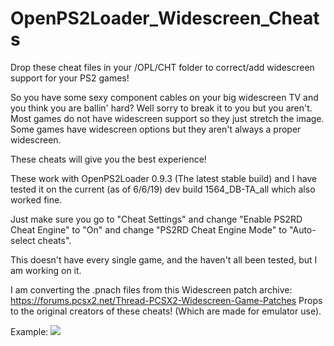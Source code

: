 # OpenPS2Loader_Widescreen_Cheats
Drop these cheat files in your /OPL/CHT folder to correct/add widescreen support for your PS2 games!

So you have some sexy component cables on your big widescreen TV and you think you are ballin' hard?
Well sorry to break it to you but you aren't.
Most games do not have widescreen support so they just stretch the image.
Some games have widescreen options but they aren't always a proper widescreen.

These cheats will give you the best experience!

These work with OpenPS2Loader 0.9.3 (The latest stable build) and I have tested it on the current (as of 6/6/19) dev build 1564_DB-TA_all which also worked fine.

Just make sure you go to "Cheat Settings" and change "Enable PS2RD Cheat Engine" to "On" and change "PS2RD Cheat Engine Mode" to "Auto-select cheats".

This doesn't have every single game, and the haven't all been tested, but I am working on it. 

I am converting the .pnach files from this Widescreen patch archive: https://forums.pcsx2.net/Thread-PCSX2-Widescreen-Game-Patches
Props to the original creators of these cheats! (Which are made for emulator use).

Example:
<img src="https://i.imgur.com/gYElt.giff">
